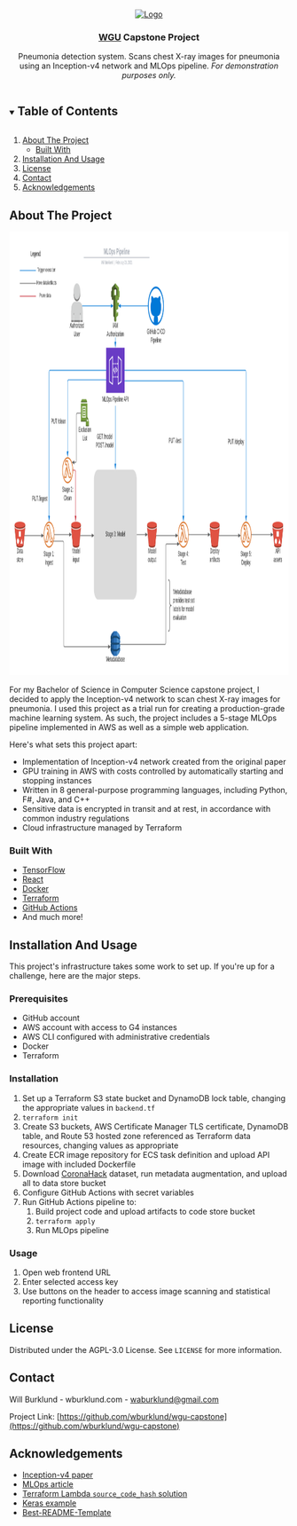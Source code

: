 <br />
<p align="center">
  <a href="https://github.com/wburklund/wgu-capstone">
    <img src="./images/cdc-SrHKQxGuuqQ-unsplash.jpg" alt="Logo" width="80" height="80">
  </a>

  <h3 align="center"><a href="https://www.wgu.edu/">WGU</a> Capstone Project</h3>

  <p align="center">
    Pneumonia detection system. Scans chest X-ray images for pneumonia using an Inception-v4 network and MLOps pipeline. <i>For demonstration purposes only.</i>
  </p>
</p>

<details open="open">
  <summary><h2 style="display: inline-block">Table of Contents</h2></summary>
  <ol>
    <li>
      <a href="#about-the-project">About The Project</a>
      <ul>
        <li><a href="#built-with">Built With</a></li>
      </ul>
    </li>
    <li>
      <a href="#installation-and-usage">Installation And Usage</a>
    </li>
    <li><a href="#license">License</a></li>
    <li><a href="#contact">Contact</a></li>
    <li><a href="#acknowledgements">Acknowledgements</a></li>
  </ol>
</details>

## About The Project

<img src="./images/MLOps_Pipeline.png" alt="Pipeline" width="1224" height="800">

For my Bachelor of Science in Computer Science capstone project, I decided to apply the Inception-v4 network to scan chest X-ray images for pneumonia. I used this project as a trial run for creating a production-grade machine learning system. As such, the project includes a 5-stage MLOps pipeline implemented in AWS as well as a simple web application.

Here's what sets this project apart:
* Implementation of Inception-v4 network created from the original paper
* GPU training in AWS with costs controlled by automatically starting and stopping instances
* Written in 8 general-purpose programming languages, including Python, F#, Java, and C++
* Sensitive data is encrypted in transit and at rest, in accordance with common industry regulations
* Cloud infrastructure managed by Terraform

### Built With

* [TensorFlow](https://www.tensorflow.org/)
* [React](https://reactjs.org/)
* [Docker](https://www.docker.com/)
* [Terraform](https://www.terraform.io/)
* [GitHub Actions](https://github.com/features/actions)
* And much more!


## Installation And Usage

This project's infrastructure takes some work to set up. If you're up for a challenge, here are the major steps.

### Prerequisites

* GitHub account
* AWS account with access to G4 instances
* AWS CLI configured with administrative credentials
* Docker
* Terraform

### Installation

1. Set up a Terraform S3 state bucket and DynamoDB lock table, changing the appropriate values in `backend.tf`
2. `terraform init`
3. Create S3 buckets, AWS Certificate Manager TLS certificate, DynamoDB table, and Route 53 hosted zone referenced as Terraform data resources, changing values as appropriate
4. Create ECR image repository for ECS task definition and upload API image with included Dockerfile
5. Download [CoronaHack](https://www.kaggle.com/praveengovi/coronahack-chest-xraydataset) dataset, run metadata augmentation, and upload all to data store bucket
6. Configure GitHub Actions with secret variables
7. Run GitHub Actions pipeline to:
   1.  Build project code and upload artifacts to code store bucket
   2.  `terraform apply`
   3.  Run MLOps pipeline

### Usage

1. Open web frontend URL
2. Enter selected access key
3. Use buttons on the header to access image scanning and statistical reporting functionality

## License

Distributed under the AGPL-3.0 License. See `LICENSE` for more information.


## Contact

Will Burklund - wburklund.com - waburklund@gmail.com

Project Link: [https://github.com/wburklund/wgu-capstone](https://github.com/wburklund/wgu-capstone)

## Acknowledgements

* [Inception-v4 paper](https://arxiv.org/abs/1602.07261)
* [MLOps article](https://cloud.google.com/solutions/machine-learning/mlops-continuous-delivery-and-automation-pipelines-in-machine-learning)
* [Terraform Lambda `source_code_hash` solution](https://stackoverflow.com/a/64713147)
* [Keras example](https://gist.github.com/joelouismarino/a2ede9ab3928f999575423b9887abd14)
* [Best-README-Template](https://github.com/othneildrew/Best-README-Template)
